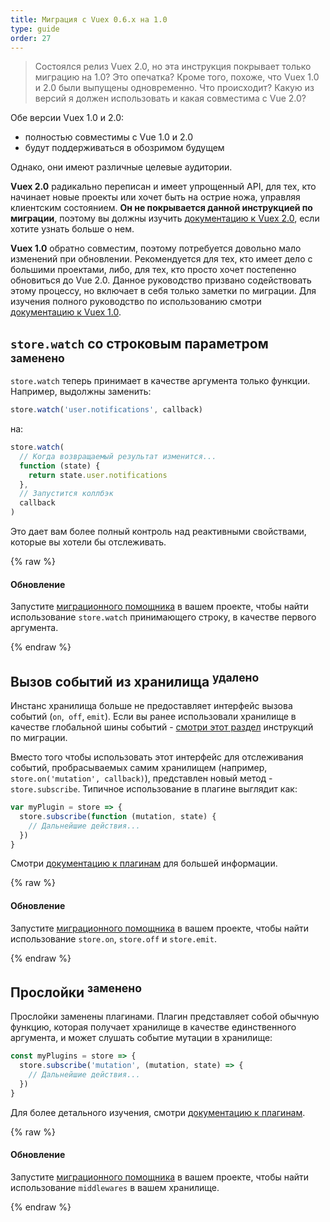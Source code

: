 ```yaml
---
title: Миграция с Vuex 0.6.x на 1.0
type: guide
order: 27
---
```


> Состоялся релиз Vuex 2.0, но эта инструкция покрывает только миграцию на 1.0? Это опечатка? Кроме того, похоже, что Vuex 1.0 и 2.0 были выпущены одновременно. Что происходит? Какую из версий я должен использовать и какая совместима с Vue 2.0?

Обе версии Vuex 1.0 и 2.0:

- полностью совместимы с Vue 1.0 и 2.0
- будут поддерживаться в обозримом будущем

Однако, они имеют различные целевые аудитории.

__Vuex 2.0__ радикально переписан и имеет упрощенный API, для тех, кто начинает новые проекты или хочет быть на острие ножа, управляя клиентским состоянием. __Он не покрывается данной инструкцией по миграции__, поэтому вы должны изучить [документацию к Vuex 2.0](https://vuex.vuejs.org/en/index.html), если хотите узнать больше о нем.

__Vuex 1.0__ обратно совместим, поэтому потребуется довольно мало изменений при обновлении. Рекомендуется для тех, кто имеет дело с большими проектами, либо, для тех, кто просто хочет постепенно обновиться до Vue 2.0. Данное руководство призвано содействовать этому процессу, но включает в себя только заметки по миграции. Для изучения полного руководство по использованию смотри [документацию к Vuex 1.0](https://github.com/vuejs/vuex/tree/1.0/docs/en).

## `store.watch` со строковым параметром <sup>заменено</sup>

`store.watch` теперь принимает в качестве аргумента только функции. Например, выдолжны заменить:

``` js
store.watch('user.notifications', callback)
```

на:

``` js
store.watch(
  // Когда возвращаемый результат изменится...
  function (state) {
    return state.user.notifications
  },
  // Запустится коллбэк
  callback
)
```

Это дает вам более полный контроль над реактивными свойствами, которые вы хотели бы отслеживать.

{% raw %}
<div class="upgrade-path">
  <h4>Обновление</h4>
  <p>Запустите <a href="https://github.com/vuejs/vue-migration-helper">миграционного помощника</a> в вашем проекте, чтобы найти использование <code>store.watch</code> принимающего строку, в качестве первого аргумента.</p>
</div>
{% endraw %}

## Вызов событий из хранилища <sup>удалено</sup>

Инстанс хранилища больше не предоставляет интерфейс вызова событий (`on`,` off`, `emit`). Если вы ранее использовали хранилище в качестве глобальной шины событий - [смотри этот раздел](migration.html#dispatch-and-broadcast-removed) инструкций по миграции.

Вместо того чтобы использовать этот интерфейс для отслеживания событий, пробрасываемых самим хранилищем (например, `store.on('mutation', callback)`), представлен новый метод - `store.subscribe`. Типичное использование в плагине выглядит как:

``` js
var myPlugin = store => {
  store.subscribe(function (mutation, state) {
    // Дальнейшие действия...
  })
}

```

Смотри [документацию к плагинам](https://github.com/vuejs/vuex/blob/1.0/docs/en/plugins.md) для большей информации.

{% raw %}
<div class="upgrade-path">
  <h4>Обновление</h4>
  <p>Запустите <a href="https://github.com/vuejs/vue-migration-helper">миграционного помощника</a> в вашем проекте, чтобы найти использование <code>store.on</code>, <code>store.off</code> и <code>store.emit</code>.</p>
</div>
{% endraw %}

## Прослойки <sup>заменено</sup>

Прослойки заменены плагинами. Плагин представляет собой обычную функцию, которая получает хранилище в качестве единственного аргумента, и может слушать событие мутации в хранилище:

``` js
const myPlugins = store => {
  store.subscribe('mutation', (mutation, state) => {
    // Дальнейшие действия...
  })
}
```

Для более детального изучения, смотри [документацию к плагинам](https://github.com/vuejs/vuex/blob/1.0/docs/en/plugins.md).

{% raw %}
<div class="upgrade-path">
  <h4>Обновление</h4>
  <p>Запустите <a href="https://github.com/vuejs/vue-migration-helper">миграционного помощника</a> в вашем проекте, чтобы найти использование <code>middlewares</code> в вашем хранилище.</p>
</div>
{% endraw %}
